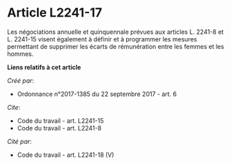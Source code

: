 # Article L2241-17

Les négociations annuelle et quinquennale prévues aux articles L. 2241-8 et L. 2241-15 visent également à définir et à
programmer les mesures permettant de supprimer les écarts de rémunération entre les femmes et les hommes.

**Liens relatifs à cet article**

_Créé par_:

  - Ordonnance n°2017-1385 du 22 septembre 2017 - art. 6

_Cite_:

  - Code du travail - art. L2241-15
  - Code du travail - art. L2241-8

_Cité par_:

  - Code du travail - art. L2241-18 (V)

